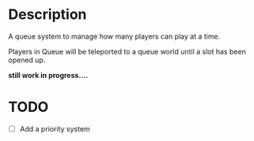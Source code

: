 # Description
A queue system to manage how many players can play at a time.

Players in Queue will be teleported to a queue world until a slot has been opened up.

**still work in progress....**

# TODO
- [ ] Add a priority system
